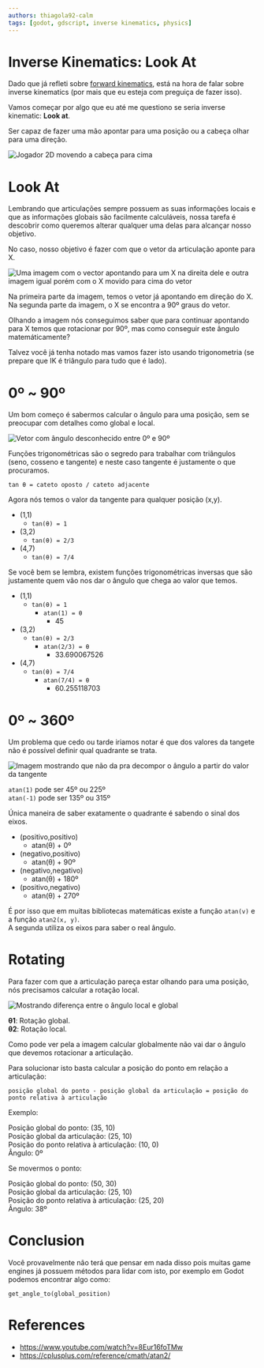 ```yaml
---
authors: thiagola92-calm
tags: [godot, gdscript, inverse kinematics, physics]
---
```


# Inverse Kinematics: Look At

Dado que já refleti sobre [forward kinematics](../2023-12-18-fk/index.md), está na hora de falar sobre inverse kinematics (por mais que eu esteja com preguiça de fazer isso).  

Vamos começar por algo que eu até me questiono se seria inverse kinematic: **Look at**.  

Ser capaz de fazer uma mão apontar para uma posição ou a cabeça olhar para uma direção.  

![Jogador 2D movendo a cabeça para cima](./player_looking_animated.svg)  

# Look At

Lembrando que articulações sempre possuem as suas informações locais e que as informações globais são facilmente calculáveis, nossa tarefa é descobrir como queremos alterar qualquer uma delas para alcançar nosso objetivo.  

No caso, nosso objetivo é fazer com que o vetor da articulação aponte para X.  

![Uma imagem com o vector apontando para um X na direita dele e outra imagem igual porém com o X movido para cima do vetor](./simple_example.svg)  

Na primeira parte da imagem, temos o vetor já apontando em direção do X.  
Na segunda parte da imagem, o X se encontra a 90º graus do vetor.  

Olhando a imagem nós conseguimos saber que para continuar apontando para X temos que rotacionar por 90º, mas como conseguir este ângulo matemáticamente?  

Talvez você já tenha notado mas vamos fazer isto usando trigonometria (se prepare que IK é triângulo para tudo que é lado).  

# 0º ~ 90º

Um bom começo é sabermos calcular o ângulo para uma posição, sem se preocupar com detalhes como global e local.  

![Vetor com ângulo desconhecido entre 0º e 90º](./angle.svg)  

Funções trigonométricas são o segredo para trabalhar com triângulos (seno, cosseno e tangente) e neste caso tangente é justamente o que procuramos.  

```
tan θ = cateto oposto / cateto adjacente
```

Agora nós temos o valor da tangente para qualquer posição (x,y).  

* (1,1)
    * `tan(θ) = 1`
* (3,2)
    * `tan(θ) = 2/3`
* (4,7)
    * `tan(θ) = 7/4`

Se você bem se lembra, existem funções trigonométricas inversas que são justamente quem vão nos dar o ângulo que chega ao valor que temos.  

* (1,1)
    * `tan(θ) = 1`
        * `atan(1) = θ`
            * 45
* (3,2)
    * `tan(θ) = 2/3`
        * `atan(2/3) = θ`
            * 33.690067526
* (4,7)
    * `tan(θ) = 7/4`
        * `atan(7/4) = θ`
            * 60.255118703


# 0º ~ 360º

Um problema que cedo ou tarde iriamos notar é que dos valores da tangete não é possível definir qual quadrante se trata.  

![Imagem mostrando que não da pra decompor o ângulo a partir do valor da tangente](./angles.svg)  

`atan(1)` pode ser 45º ou 225º  
`atan(-1)` pode ser 135º ou 315º  

Única maneira de saber exatamente o quadrante é sabendo o sinal dos eixos.  

* (positivo,positivo)
    * atan(θ) + 0º
* (negativo,positivo)
    * atan(θ) + 90º
* (negativo,negativo)
    * atan(θ) + 180º
* (positivo,negativo)
    * atan(θ) + 270º

É por isso que em muitas bibliotecas matemáticas existe a função `atan(v)` e a função `atan2(x, y)`.  
A segunda utiliza os eixos para saber o real ângulo.  

# Rotating

Para fazer com que a articulação pareça estar olhando para uma posição, nós precisamos calcular a rotação local.  

![Mostrando diferença entre o ângulo local e global](./rotation.svg)  

**θ1**: Rotação global.  
**θ2**: Rotação local.  

Como pode ver pela a imagem calcular globalmente não vai dar o ângulo que devemos rotacionar a articulação.  

Para solucionar isto basta calcular a posição do ponto em relação a articulação:  

`posição global do ponto - posição global da articulação = posição do ponto relativa à articulação`  

Exemplo:

Posição global do ponto: (35, 10)  
Posição global da articulação: (25, 10)  
Posição do ponto relativa à articulação: (10, 0)  
Ângulo: 0º  

Se movermos o ponto:  

Posição global do ponto: (50, 30)  
Posição global da articulação: (25, 10)  
Posição do ponto relativa à articulação: (25, 20)  
Ângulo: 38º  

# Conclusion

Você provavelmente não terá que pensar em nada disso pois muitas game engines já possuem métodos para lidar com isto, por exemplo em Godot podemos encontrar algo como:  

`get_angle_to(global_position)`  

# References
- https://www.youtube.com/watch?v=8Eur16foTMw  
- https://cplusplus.com/reference/cmath/atan2/  